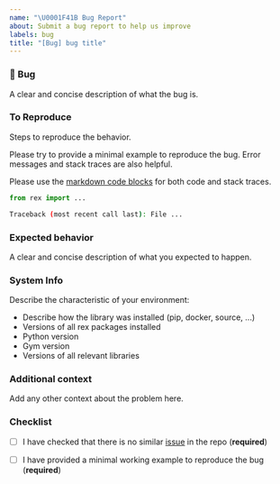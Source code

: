 ```yaml
---
name: "\U0001F41B Bug Report"
about: Submit a bug report to help us improve
labels: bug
title: "[Bug] bug title"
---
```


### 🐛 Bug

A clear and concise description of what the bug is.


### To Reproduce

Steps to reproduce the behavior.

Please try to provide a minimal example to reproduce the bug. Error messages and stack traces are also helpful.

Please use the [markdown code blocks](https://help.github.com/en/articles/creating-and-highlighting-code-blocks)
for both code and stack traces.

```python
from rex import ...

```

```bash
Traceback (most recent call last): File ...

```

### Expected behavior

A clear and concise description of what you expected to happen.


### System Info

Describe the characteristic of your environment:
 * Describe how the library was installed (pip, docker, source, ...)
 * Versions of all rex packages installed
 * Python version
 * Gym version
 * Versions of all relevant libraries

### Additional context
Add any other context about the problem here.

### Checklist

- [ ] I have checked that there is no similar [issue](https://github.com/bheijden/rex/issues) in the repo (**required**)

[//]: # (- [ ] I have read the [documentation]&#40;https://eagerx.readthedocs.io&#41; &#40;**required**&#41;)

- [ ] I have provided a minimal working example to reproduce the bug (**required**)

<!--- This Template is an edited version of the one from https://github.com/DLR-RM/stable-baselines3-->
